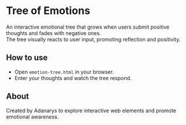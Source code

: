 # Tree of Emotions

An interactive emotional tree that grows when users submit positive thoughts and fades with negative ones.  
The tree visually reacts to user input, promoting reflection and positivity.

## How to use

- Open `emotion-tree.html` in your browser.  
- Enter your thoughts and watch the tree respond.

## About

Created by Adanarys to explore interactive web elements and promote emotional awareness.
